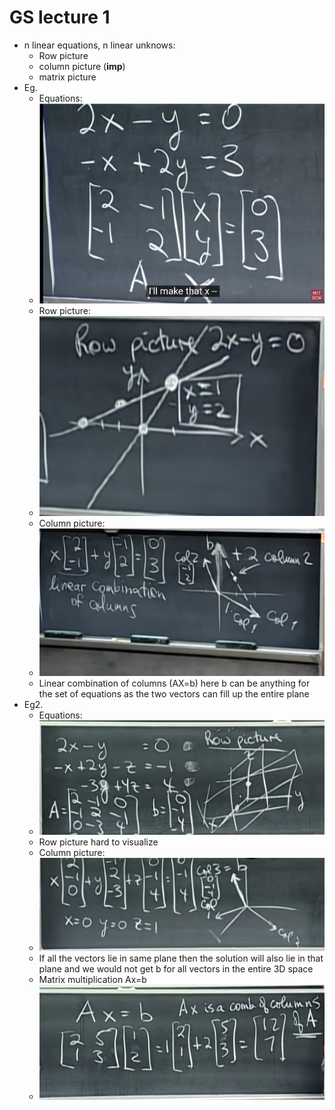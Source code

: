 # GS lecture 1
* n linear equations, n linear unknows:
    * Row picture
    * column picture (<b>imp</b>)
    * matrix picture
* Eg.
  * Equations:
  * ![image1](assets/Screenshot%20from%202022-11-13%2000-48-31.png)
  * Row picture:
  * ![i2](assets/Screenshot%20from%202022-11-13%2000-50-41.png)
  * Column picture:
  * ![i3](assets/Screenshot%20from%202022-11-13%2000-58-13.png)
  * Linear combination of columns (AX=b) here b can be anything for the set of equations as the two vectors can fill up the entire plane
* Eg2.
  * Equations:
  * ![i4](assets/Screenshot%20from%202022-11-13%2001-03-33.png)
  * Row picture hard to visualize
  * Column picture:
  * ![i5](assets/Screenshot%20from%202022-11-13%2001-06-05.png)
  * If all the vectors lie in same plane then the solution will also lie in that plane and we would not get b for all vectors in the entire 3D space
  * Matrix multiplication Ax=b
  * ![i6](assets/Screenshot%20from%202022-11-13%2001-14-04.png)
